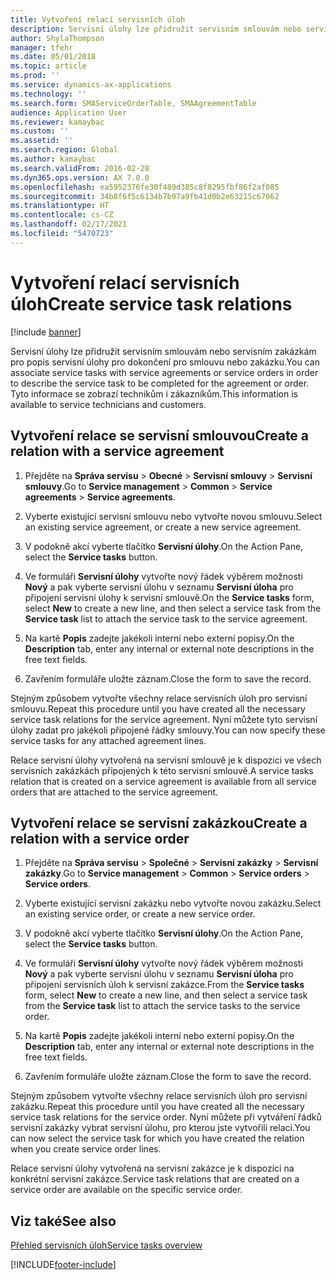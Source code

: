 ```yaml
---
title: Vytvoření relací servisních úloh
description: Servisní úlohy lze přidružit servisním smlouvám nebo servisním zakázkám pro popis servisní úlohy pro dokončení pro smlouvu nebo zakázku.
author: ShylaThompson
manager: tfehr
ms.date: 05/01/2018
ms.topic: article
ms.prod: ''
ms.service: dynamics-ax-applications
ms.technology: ''
ms.search.form: SMAServiceOrderTable, SMAAgreementTable
audience: Application User
ms.reviewer: kamaybac
ms.custom: ''
ms.assetid: ''
ms.search.region: Global
ms.author: kamaybac
ms.search.validFrom: 2016-02-28
ms.dyn365.ops.version: AX 7.0.0
ms.openlocfilehash: ea5952376fe30f489d385c8f8295fbf86f2af085
ms.sourcegitcommit: 34b8f6f5c6134b7b97a9fb41d0b2e63215c67062
ms.translationtype: HT
ms.contentlocale: cs-CZ
ms.lasthandoff: 02/17/2021
ms.locfileid: "5470723"
---
```

# <a name="create-service-task-relations"></a><span data-ttu-id="ba47b-103">Vytvoření relací servisních úloh</span><span class="sxs-lookup"><span data-stu-id="ba47b-103">Create service task relations</span></span>    

[!include [banner](../includes/banner.md)]

<span data-ttu-id="ba47b-104">Servisní úlohy lze přidružit servisním smlouvám nebo servisním zakázkám pro popis servisní úlohy pro dokončení pro smlouvu nebo zakázku.</span><span class="sxs-lookup"><span data-stu-id="ba47b-104">You can associate service tasks with service agreements or service orders in order to describe the service task to be completed for the agreement or order.</span></span> <span data-ttu-id="ba47b-105">Tyto informace se zobrazí technikům i zákazníkům.</span><span class="sxs-lookup"><span data-stu-id="ba47b-105">This information is available to service technicians and customers.</span></span>

## <a name="create-a-relation-with-a-service-agreement"></a><span data-ttu-id="ba47b-106">Vytvoření relace se servisní smlouvou</span><span class="sxs-lookup"><span data-stu-id="ba47b-106">Create a relation with a service agreement</span></span>

1.  <span data-ttu-id="ba47b-107">Přejděte na **Správa servisu** \> **Obecné** \> **Servisní smlouvy** \> **Servisní smlouvy**.</span><span class="sxs-lookup"><span data-stu-id="ba47b-107">Go to **Service management** \> **Common** \> **Service agreements** \> **Service agreements**.</span></span>

2.  <span data-ttu-id="ba47b-108">Vyberte existující servisní smlouvu nebo vytvořte novou smlouvu.</span><span class="sxs-lookup"><span data-stu-id="ba47b-108">Select an existing service agreement, or create a new service agreement.</span></span>

3.  <span data-ttu-id="ba47b-109">V podokně akcí vyberte tlačítko **Servisní úlohy**.</span><span class="sxs-lookup"><span data-stu-id="ba47b-109">On the Action Pane, select the **Service tasks** button.</span></span>

4.  <span data-ttu-id="ba47b-110">Ve formuláři **Servisní úlohy** vytvořte nový řádek výběrem možnosti **Nový** a pak vyberte servisní úlohu v seznamu **Servisní úloha** pro připojení servisní úlohy k servisní smlouvě.</span><span class="sxs-lookup"><span data-stu-id="ba47b-110">On the **Service tasks** form, select **New** to create a new line, and then select a service task from the **Service task** list to attach the service task to the service agreement.</span></span>

5.  <span data-ttu-id="ba47b-111">Na kartě **Popis** zadejte jakékoli interní nebo externí popisy.</span><span class="sxs-lookup"><span data-stu-id="ba47b-111">On the **Description** tab, enter any internal or external note descriptions in the free text fields.</span></span>

6.  <span data-ttu-id="ba47b-112">Zavřením formuláře uložte záznam.</span><span class="sxs-lookup"><span data-stu-id="ba47b-112">Close the form to save the record.</span></span>

<span data-ttu-id="ba47b-113">Stejným způsobem vytvořte všechny relace servisních úloh pro servisní smlouvu.</span><span class="sxs-lookup"><span data-stu-id="ba47b-113">Repeat this procedure until you have created all the necessary service task relations for the service agreement.</span></span> <span data-ttu-id="ba47b-114">Nyní můžete tyto servisní úlohy zadat pro jakékoli připojené řádky smlouvy.</span><span class="sxs-lookup"><span data-stu-id="ba47b-114">You can now specify these service tasks for any attached agreement lines.</span></span>

<span data-ttu-id="ba47b-115">Relace servisní úlohy vytvořená na servisní smlouvě je k dispozici ve všech servisních zakázkách připojených k této servisní smlouvě.</span><span class="sxs-lookup"><span data-stu-id="ba47b-115">A service tasks relation that is created on a service agreement is available from all service orders that are attached to the service agreement.</span></span>

## <a name="create-a-relation-with-a-service-order"></a><span data-ttu-id="ba47b-116">Vytvoření relace se servisní zakázkou</span><span class="sxs-lookup"><span data-stu-id="ba47b-116">Create a relation with a service order</span></span>

1.  <span data-ttu-id="ba47b-117">Přejděte na **Správa servisu** \> **Společné** \> **Servisní zakázky** \> **Servisní zakázky**.</span><span class="sxs-lookup"><span data-stu-id="ba47b-117">Go to **Service management** \> **Common** \> **Service orders** \> **Service orders**.</span></span>

2.  <span data-ttu-id="ba47b-118">Vyberte existující servisní zakázku nebo vytvořte novou zakázku.</span><span class="sxs-lookup"><span data-stu-id="ba47b-118">Select an existing service order, or create a new service order.</span></span>

3.  <span data-ttu-id="ba47b-119">V podokně akcí vyberte tlačítko **Servisní úlohy**.</span><span class="sxs-lookup"><span data-stu-id="ba47b-119">On the Action Pane, select the **Service tasks** button.</span></span>

4.  <span data-ttu-id="ba47b-120">Ve formuláři **Servisní úlohy** vytvořte nový řádek výběrem možnosti **Nový** a pak vyberte servisní úlohu v seznamu **Servisní úloha** pro připojení servisních úloh k servisní zakázce.</span><span class="sxs-lookup"><span data-stu-id="ba47b-120">From the **Service tasks** form, select **New** to create a new line, and then select a service task from the **Service task** list to attach the service tasks to the service order.</span></span>

5.  <span data-ttu-id="ba47b-121">Na kartě **Popis** zadejte jakékoli interní nebo externí popisy.</span><span class="sxs-lookup"><span data-stu-id="ba47b-121">On the **Description** tab, enter any internal or external note descriptions in the free text fields.</span></span>

6.  <span data-ttu-id="ba47b-122">Zavřením formuláře uložte záznam.</span><span class="sxs-lookup"><span data-stu-id="ba47b-122">Close the form to save the record.</span></span>

<span data-ttu-id="ba47b-123">Stejným způsobem vytvořte všechny relace servisních úloh pro servisní zakázku.</span><span class="sxs-lookup"><span data-stu-id="ba47b-123">Repeat this procedure until you have created all the necessary service task relations for the service order.</span></span> <span data-ttu-id="ba47b-124">Nyní můžete při vytváření řádků servisní zakázky vybrat servisní úlohu, pro kterou jste vytvořili relaci.</span><span class="sxs-lookup"><span data-stu-id="ba47b-124">You can now select the service task for which you have created the relation when you create service order lines.</span></span>

<span data-ttu-id="ba47b-125">Relace servisní úlohy vytvořená na servisní zakázce je k dispozici na konkrétní servisní zakázce.</span><span class="sxs-lookup"><span data-stu-id="ba47b-125">Service task relations that are created on a service order are available on the specific service order.</span></span>

## <a name="see-also"></a><span data-ttu-id="ba47b-126">Viz také</span><span class="sxs-lookup"><span data-stu-id="ba47b-126">See also</span></span>

[<span data-ttu-id="ba47b-127">Přehled servisních úloh</span><span class="sxs-lookup"><span data-stu-id="ba47b-127">Service tasks overview</span></span>](service-tasks.md)


  




[!INCLUDE[footer-include](../../includes/footer-banner.md)]